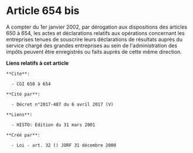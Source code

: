 # Article 654 bis

A compter du 1er janvier 2002, par dérogation aux dispositions des articles 650 à 654, les actes et déclarations relatifs aux
opérations concernant les entreprises tenues de souscrire leurs déclarations de résultats auprès du service chargé des
grandes entreprises au sein de l'administration des impôts peuvent être enregistrés ou faits auprès de cette même direction.

**Liens relatifs à cet article**

	**Cite**:

	  - CGI 650 à 654

	**Cité par**:

	  - Décret n°2017-487 du 6 avril 2017 (V)

	**Liens**:

	  - HISTO: Edition du 31 mars 2001

	**Créé par**:

	  - Loi - art. 32 () JORF 31 décembre 2000
